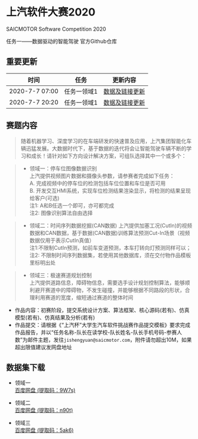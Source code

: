 # 上汽软件大赛2020
SAICMOTOR Software Competition 2020   
 
任务一——数据驱动的智能驾驶 官方Github仓库

## 重要更新
| 时间 | 任务 | 更新内容 |
| --- | --- | --- |
| 2020-7-7 07:00| 任务一领域1 | [数据及链接更新](#update1) |
| 2020-7-7 20:20| 任务一领域1 | [数据及链接更新](#update2) |

## 赛题内容

> 随着机器学习、深度学习的在车端研发的快速普及应用，上汽集团智能化车辆迅猛发展。大数据时代下，基于数据的迭代将会让智能驾驶车辆不断的学习和成长！请针对如下方向设计解决方案，可组队选择其中一个或多个：

> * 领域一：停车位图像数据识别   
> 上汽提供视频图片数据和摄像头参数，请参赛者完成如下任务：   
> A. 完成视频中的停车位的检测包括车位位置和车位是否可用   
> B. 开发交互HMI系统，实现车位检测结果渲染显示，将检测的结果呈现给客户(可选)   
> 注1: A和B任选一个即可，亦可都完成   
> 注2: 图像识别算法自由选择   

> * 领域二：时间序列数据挖掘(CAN数据)
> 上汽提供加塞工况(CutIn)的视频数据和CAN数据，基于数据(CAN数据)训练算法预测Cut-In场景（视频数据仅用于表示CutIn真值）   
> 注1:不限制CutIn预测，如前车变道预测，本车打转向灯预测同样可以；  
> 注2: 不限制时间序列数据集，若使用其他数据库，须在交付物作品模板里标明出处

> * 领域三：极速赛道规划控制   
> 上汽提供道路信息，障碍物信息，需要选手设计规划控制算法，能够顺利避开赛道中的障碍物，不发生碰撞，并能够根据不同路段的形状，合理利用赛道的宽度，缩短通过赛道的整体时间   

- 作品内容：初赛阶段，提交系统设计方案、算法框架、核心源码(若有)、仿真模型(若有)、仿真结果及分析(若有)
- 作品提交：请根据《“上汽杯”大学生汽车软件挑战赛作品提交模板》要求完成作品报告，并以“任务名称-队长在读学校-队长姓名-队长手机号码-参赛人数”为邮件主题，发往`jishengyuan@saicmotor.com`，附件请勿超出10M，如果超出限值建议发网盘地址

## 数据集下载
* <span id="update2"><span id="update1">领域一</span></span>   
[百度网盘 (提取码：9W7s)](https://pan.baidu.com/s/1364Y--J-Z7Z232SWHrxwHA)

* 领域二  
[百度网盘 (提取码：n90t)](https://pan.baidu.com/s/19bRF2hupHre2es8RwC5T8g)

* 领域三  
[百度网盘 (提取码：5ak6)](https://pan.baidu.com/s/1ghsfaXl2g34dNj273hVlDw)
